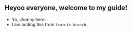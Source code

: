 ## Heyoo everyone, welcome to my guide!

- Yo, Jhonny here.
- I am adding this from `featute-branch`.